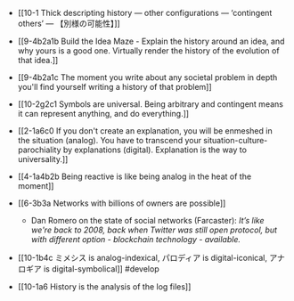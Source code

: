 - [[10-1 Thick descripting history — other configurations — ‘contingent others’ — 【別様の可能性】]]
- [[9-4b2a1b Build the Idea Maze - Explain the history around an idea, and why yours is a good one. Virtually render the history of the evolution of that idea.]]
- [[9-4b2a1c The moment you write about any societal problem in depth you'll find yourself writing a history of that problem]]

- [[10-2g2c1 Symbols are universal. Being arbitrary and contingent means it can represent anything, and do everything.]]

- [[2-1a6c0 If you don't create an explanation, you will be enmeshed in the situation (analog). You have to transcend your situation-culture-parochiality by explanations (digital). Explanation is the way to universality.]]
- [[4-1a4b2b Being reactive is like being analog in the heat of the moment]]

- [[6-3b3a Networks with billions of owners are possible]]
	- Dan Romero on the state of social networks (Farcaster): *It’s like we're back to 2008, back when Twitter was still open protocol, but with different option - blockchain technology - available.*

- [[10-1b4c ミメシス is analog-indexical, パロディア is digital-iconical, アナロギア is digital-symbolical]] #develop

- [[10-1a6 History is the analysis of the log files]]
